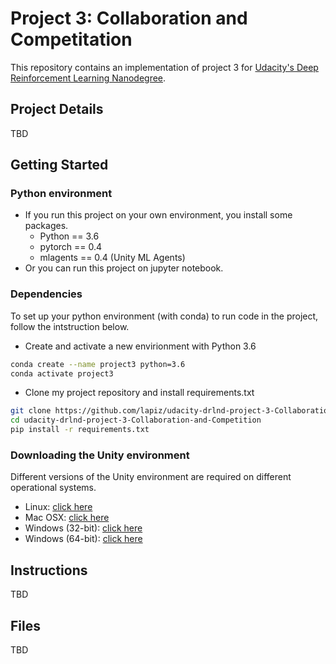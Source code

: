 # Project 3: Collaboration and Competitation

This repository contains an implementation of project 3 for [Udacity's Deep Reinforcement Learning Nanodegree](https://www.udacity.com/course/deep-reinforcement-learning-nanodegree--nd893).

## Project Details

TBD

## Getting Started

### Python environment

- If you run this project on your own environment, you install some packages.
  - Python == 3.6
  - pytorch == 0.4
  - mlagents == 0.4 (Unity ML Agents)
- Or you can run this project on jupyter notebook.

### Dependencies

To set up your python environment (with conda) to run code in the project, follow the intstruction below.

- Create and activate a new envirionment with Python 3.6

```bash
conda create --name project3 python=3.6
conda activate project3
```

- Clone my project repository and install requirements.txt

```bash
git clone https://github.com/lapiz/udacity-drlnd-project-3-Collaboration-and-Competition.git
cd udacity-drlnd-project-3-Collaboration-and-Competition
pip install -r requirements.txt
```

### Downloading the Unity environment

Different versions of the Unity environment are required on different operational systems.

- Linux: [click here](https://s3-us-west-1.amazonaws.com/udacity-drlnd/P3/Tennis/Tennis_Linux.zip)
- Mac OSX: [click here](https://s3-us-west-1.amazonaws.com/udacity-drlnd/P3/Tennis/Tennis.app.zip)
- Windows (32-bit): [click here](https://s3-us-west-1.amazonaws.com/udacity-drlnd/P3/Tennis/Tennis_Windows_x86.zip)
- Windows (64-bit): [click here](https://s3-us-west-1.amazonaws.com/udacity-drlnd/P3/Tennis/Tennis_Windows_x86_64.zip)

## Instructions

TBD

## Files

TBD
